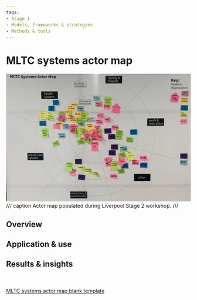 ```yaml
---
tags:
- Stage 1
- Models, frameworks & strategies
- Methods & tools
---
```


# MLTC systems actor map

![actor map](../assets/actor-map.jpg)
/// caption
Actor map populated during Liverpool Stage 2 workshop.
///

## Overview

## Application & use

## Results & insights

<br><br>
[MLTC systems actor map blank template](../assets/actor_map_template.pdf)
